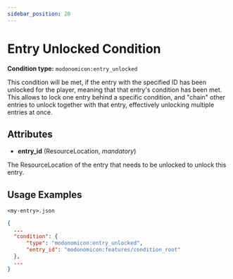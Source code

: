 ```yaml
---
sidebar_position: 20
---
```


# Entry Unlocked Condition

**Condition type:** `modonomicon:entry_unlocked`

This condition will be met, if the entry with the specified ID has been unlocked for the player, meaning that that entry's condition has been met.
This allows to lock one entry behind a specific condition, and "chain" other entries to unlock together with that entry, effectively unlocking multiple entries at once.

## Attributes

* **entry_id** (ResourceLocation, _mandatory_)

The ResourceLocation of the entry that needs to be unlocked to unlock this entry.

## Usage Examples

`<my-entry>.json` 
```json
{
  ...
  "condition": {
      "type": "modonomicon:entry_unlocked",
      "entry_id": "modonomicon:features/condition_root"
  },
  ...
}
```
